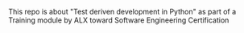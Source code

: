 This repo is about "Test deriven development in Python" as part of a Training module by ALX toward Software Engineering Certification
